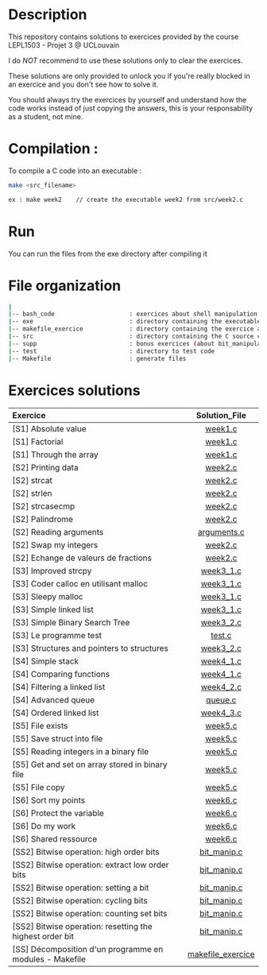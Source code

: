 # Description

This repository contains solutions to exercices provided by the course LEPL1503 - Projet 3 @ UCLouvain

I do *NOT* recommend to use these solutions only to clear the exercices.

These solutions are only provided to unlock you if you're really blocked in an exercice and you don't see how to solve it.

You should always try the exercices by yourself and understand how the code works instead of just copying the answers, this is your responsability as a student, not mine.

# Compilation : 

To compile a C code into an executable :

``` bash
make <src_filename>

ex : make week2    // create the executable week2 from src/week2.c
```

# Run 

 You can run the files from the exe directory after compiling it
 
# File organization

```bash
|
|-- bash_code                     : exercices about shell manipulation
|-- exe                           : directory containing the executables files
|-- makefile_exercice             : directory containing the exercice about modules in C
|-- src                           : directory containing the C source code
|-- supp                          : bonus exercices (about bit_manipulation)
|-- test                          : directory to test code
|-- Makefile                      : generate files
```

# Exercices solutions
|Exercice   | Solution_File|
|:---------|:---------:|
|[S1] Absolute value|[week1.c](https://github.com/Aperence/projet_3_exo/blob/master/src/week1.c)
|[S1] Factorial|[week1.c](https://github.com/Aperence/projet_3_exo/blob/master/src/week1.c)
|[S1] Through the array|[week1.c](https://github.com/Aperence/projet_3_exo/blob/master/src/week1.c)
|[S2] Printing data|[week2.c](https://github.com/Aperence/projet_3_exo/blob/master/src/week2.c)
|[S2] strcat|[week2.c](https://github.com/Aperence/projet_3_exo/blob/master/src/week2.c)
|[S2] strlen|[week2.c](https://github.com/Aperence/projet_3_exo/blob/master/src/week2.c)
|[S2] strcasecmp|[week2.c](https://github.com/Aperence/projet_3_exo/blob/master/src/week2.c)
|[S2] Palindrome|[week2.c](https://github.com/Aperence/projet_3_exo/blob/master/src/week2.c)
|[S2] Reading arguments|[arguments.c](https://github.com/Aperence/projet_3_exo/blob/master/src/arguments.c)
|[S2] Swap my integers|[week2.c](https://github.com/Aperence/projet_3_exo/blob/master/src/week2.c)
|[S2] Echange de valeurs de fractions|[week2.c](https://github.com/Aperence/projet_3_exo/blob/master/src/week2.c)
|[S3] Improved strcpy|[week3_1.c](https://github.com/Aperence/projet_3_exo/blob/master/src/week3_1.c)
|[S3] Coder calloc en utilisant malloc|[week3_1.c](https://github.com/Aperence/projet_3_exo/blob/master/src/week3_1.c)
|[S3] Sleepy malloc|[week3_1.c](https://github.com/Aperence/projet_3_exo/blob/master/src/week3_1.c)
|[S3] Simple linked list|[week3_1.c](https://github.com/Aperence/projet_3_exo/blob/master/src/week3_1.c)
|[S3] Simple Binary Search Tree|[week3_2.c](https://github.com/Aperence/projet_3_exo/blob/master/src/week3_2.c)
|[S3] Le programme test|[test.c](https://github.com/Aperence/projet_3_exo/blob/master/src/test.c)
|[S3] Structures and pointers to structures|[week3_2.c](https://github.com/Aperence/projet_3_exo/blob/master/src/week3_2.c)
|[S4] Simple stack|[week4_1.c](https://github.com/Aperence/projet_3_exo/blob/master/src/week4_1.c)
|[S4] Comparing functions|[week4_1.c](https://github.com/Aperence/projet_3_exo/blob/master/src/week4_1.c)
|[S4] Filtering a linked list|[week4_2.c](https://github.com/Aperence/projet_3_exo/blob/master/src/week4_2.c)
|[S4] Advanced queue|[queue.c](https://github.com/Aperence/projet_3_exo/blob/master/src/queue.c)
|[S4] Ordered linked list|[week4_3.c](https://github.com/Aperence/projet_3_exo/blob/master/src/week4_3.c)
|[S5] File exists|[week5.c](https://github.com/Aperence/projet_3_exo/blob/master/src/week5.c)
|[S5] Save struct into file|[week5.c](https://github.com/Aperence/projet_3_exo/blob/master/src/week5.c)
|[S5] Reading integers in a binary file|[week5.c](https://github.com/Aperence/projet_3_exo/blob/master/src/week5.c)
|[S5] Get and set on array stored in binary file|[week5.c](https://github.com/Aperence/projet_3_exo/blob/master/src/week5.c)
|[S5] File copy|[week5.c](https://github.com/Aperence/projet_3_exo/blob/master/src/week5.c)
|[S6] Sort my points|[week6.c](https://github.com/Aperence/projet_3_exo/blob/master/src/week6.c)
|[S6] Protect the variable|[week6.c](https://github.com/Aperence/projet_3_exo/blob/master/src/week6.c)
|[S6] Do my work|[week6.c](https://github.com/Aperence/projet_3_exo/blob/master/src/week6.c)
|[S6] Shared ressource|[week6.c](https://github.com/Aperence/projet_3_exo/blob/master/src/week6.c)
|[SS2] Bitwise operation: high order bits|[bit_manip.c](https://github.com/Aperence/projet_3_exo/blob/master/supp/bit_manip.c)
|[SS2] Bitwise operation: extract low order bits|[bit_manip.c](https://github.com/Aperence/projet_3_exo/blob/master/supp/bit_manip.c)
|[SS2] Bitwise operation: setting a bit|[bit_manip.c](https://github.com/Aperence/projet_3_exo/blob/master/supp/bit_manip.c)
|[SS2] Bitwise operation: cycling bits|[bit_manip.c](https://github.com/Aperence/projet_3_exo/blob/master/supp/bit_manip.c)
|[SS2] Bitwise operation: counting set bits|[bit_manip.c](https://github.com/Aperence/projet_3_exo/blob/master/supp/bit_manip.c)
|[SS2] Bitwise operation: resetting the highest order bit|[bit_manip.c](https://github.com/Aperence/projet_3_exo/blob/master/supp/bit_manip.c)
|[SS] Décomposition d'un programme en modules - Makefile|[makefile_exercice](https://github.com/Aperence/projet_3_exo/tree/master/makefile_exercice)